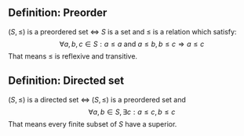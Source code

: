 ## Definition: Preorder
$(S,\leq)$ is a preordered set $\Leftrightarrow$ $S$ is a set and $\leq$ is a relation which satisfy:
$$\forall a,b,c\in S:a\leq a\text{ and }a\leq b, b\leq c \Rightarrow a \leq c$$That means $\leq$ is reflexive and transitive.

## Definition: Directed set
$(S,\leq)$ is a directed set $\Leftrightarrow$ $(S,\leq)$ is a preordered set and $$\forall a,b\in S,\exists c: a\leq c,b\leq c$$That means every finite subset of $S$ have a superior.
## 